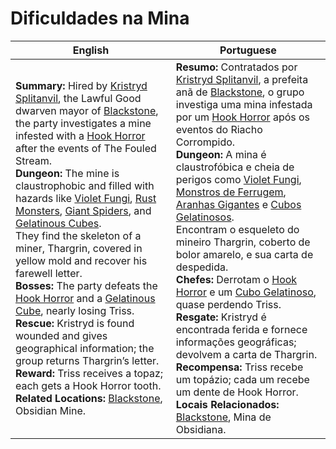 # Dificuldades na Mina

| English | Portuguese |
|---------|------------|
| **Summary:** Hired by [Kristryd Splitanvil](npc_kristryd_splitanvil.md), the Lawful Good dwarven mayor of [Blackstone](location_blackstone.md), the party investigates a mine infested with a [Hook Horror](monster_hook_horror.md) after the events of The Fouled Stream.<br>**Dungeon:** The mine is claustrophobic and filled with hazards like [Violet Fungi](monster_violet_fungus.md), [Rust Monsters](monster_rust_monster.md), [Giant Spiders](monster_giant_spider.md), and [Gelatinous Cubes](monster_gelatinous_cube.md).<br>They find the skeleton of a miner, Thargrin, covered in yellow mold and recover his farewell letter.<br>**Bosses:** The party defeats the [Hook Horror](monster_hook_horror.md) and a [Gelatinous Cube](monster_gelatinous_cube.md), nearly losing Triss.<br>**Rescue:** Kristryd is found wounded and gives geographical information; the group returns Thargrin’s letter.<br>**Reward:** Triss receives a topaz; each gets a Hook Horror tooth.<br>**Related Locations:** [Blackstone](location_blackstone.md), Obsidian Mine. | **Resumo:** Contratados por [Kristryd Splitanvil](npc_kristryd_splitanvil.md), a prefeita anã de [Blackstone](location_blackstone.md), o grupo investiga uma mina infestada por um [Hook Horror](monster_hook_horror.md) após os eventos do Riacho Corrompido.<br>**Dungeon:** A mina é claustrofóbica e cheia de perigos como [Violet Fungi](monster_violet_fungus.md), [Monstros de Ferrugem](monster_rust_monster.md), [Aranhas Gigantes](monster_giant_spider.md) e [Cubos Gelatinosos](monster_gelatinous_cube.md).<br>Encontram o esqueleto do mineiro Thargrin, coberto de bolor amarelo, e sua carta de despedida.<br>**Chefes:** Derrotam o [Hook Horror](monster_hook_horror.md) e um [Cubo Gelatinoso](monster_gelatinous_cube.md), quase perdendo Triss.<br>**Resgate:** Kristryd é encontrada ferida e fornece informações geográficas; devolvem a carta de Thargrin.<br>**Recompensa:** Triss recebe um topázio; cada um recebe um dente de Hook Horror.<br>**Locais Relacionados:** [Blackstone](location_blackstone.md), Mina de Obsidiana. |

